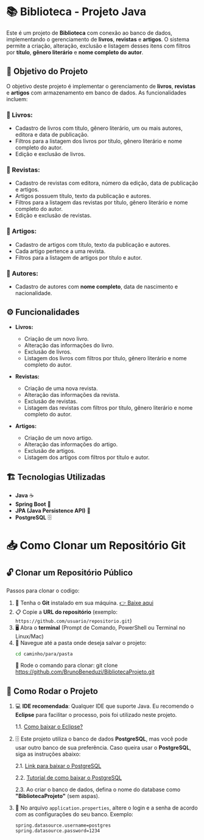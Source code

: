 # 📚 Biblioteca - Projeto Java

Este é um projeto de **Biblioteca** com conexão ao banco de dados, implementando o gerenciamento de **livros**, **revistas** e **artigos**. O sistema permite a criação, alteração, exclusão e listagem desses itens com filtros por **título**, **gênero literário** e **nome completo do autor**.

## 🎯 Objetivo do Projeto

O objetivo deste projeto é implementar o gerenciamento de **livros**, **revistas** e **artigos** com armazenamento em banco de dados. As funcionalidades incluem:

### 📖 Livros:
- Cadastro de livros com título, gênero literário, um ou mais autores, editora e data de publicação.
- Filtros para a listagem dos livros por título, gênero literário e nome completo do autor.
- Edição e exclusão de livros.

### 📘 Revistas:
- Cadastro de revistas com editora, número da edição, data de publicação e artigos.
- Artigos possuem título, texto da publicação e autores.
- Filtros para a listagem das revistas por título, gênero literário e nome completo do autor.
- Edição e exclusão de revistas.

### 📝 Artigos:
- Cadastro de artigos com título, texto da publicação e autores.
- Cada artigo pertence a uma revista.
- Filtros para a listagem de artigos por título e autor.

### 👤 Autores:
- Cadastro de autores com **nome completo**, data de nascimento e nacionalidade.

## ⚙️ Funcionalidades

- **Livros:**
  - Criação de um novo livro.
  - Alteração das informações do livro.
  - Exclusão de livros.
  - Listagem dos livros com filtros por título, gênero literário e nome completo do autor.

- **Revistas:**
  - Criação de uma nova revista.
  - Alteração das informações da revista.
  - Exclusão de revistas.
  - Listagem das revistas com filtros por título, gênero literário e nome completo do autor.

- **Artigos:**
  - Criação de um novo artigo.
  - Alteração das informações do artigo.
  - Exclusão de artigos.
  - Listagem dos artigos com filtros por título e autor.

## 🏗️ Tecnologias Utilizadas

- **Java** ☕
- **Spring Boot** 🚀
- **JPA (Java Persistence API)** 🔗
- **PostgreSQL** 🗄️

# 📥 Como Clonar um Repositório Git

## 🔓 Clonar um Repositório Público

Passos para clonar o codigo:

1. 💾 Tenha o **Git** instalado em sua máquina. [👉 Baixe aqui](https://git-scm.com/downloads)
2. 📋 Copie a **URL do repositório** (exemplo: `https://github.com/usuario/repositorio.git`)
3. 🖥️ Abra o **terminal** (Prompt de Comando, PowerShell ou Terminal no Linux/Mac)
4. 📁 Navegue até a pasta onde deseja salvar o projeto:  
   ```bash
   cd caminho/para/pasta
   ```
   🧩 Rode o comando para clonar: git clone https://github.com/BrunoBeneduzi/BibliotecaProjeto.git

## 🔧 Como Rodar o Projeto

1. 💻 **IDE recomendada**: Qualquer IDE que suporte Java. Eu recomendo o **Eclipse** para facilitar o processo, pois foi utilizado neste projeto.

   1.1. [Como baixar o Eclipse?](https://www.youtube.com/watch?v=KWGIaWh71q4)

2. 🗄️ Este projeto utiliza o banco de dados **PostgreSQL**, mas você pode usar outro banco de sua preferência. Caso queira usar o **PostgreSQL**, siga as instruções abaixo:

   2.1. [Link para baixar o PostgreSQL](https://www.enterprisedb.com/downloads/postgres-postgresql-downloads)

   2.2. [Tutorial de como baixar o PostgreSQL](https://www.youtube.com/watch?v=UbX-2Xud1JA)

   2.3. Ao criar o banco de dados, defina o nome do database como **"BibliotecaProjeto"** (sem aspas).

3. 📝 No arquivo `application.properties`, altere o login e a senha de acordo com as configurações do seu banco. Exemplo:

   ```properties
   spring.datasource.username=postgres
   spring.datasource.password=1234
